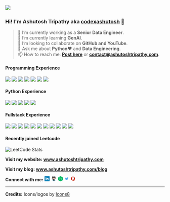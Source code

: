 ![](https://komarev.com/ghpvc/?username=Th3-M3nt0r&color=blueviolet&style=plastic)
### Hi! I'm Ashutosh Tripathy aka [codexashutosh](https://ashutoshtripathy.com/) 👋 

> 🔭 I’m currently working as a **Senior Data Engineer**. <br/> 
> 🌱 I’m currently learning **GenAI**. <br/>
> 👯 I’m looking to collaborate on **GitHub and YouTube**. <br/>
> 💬 Ask me about **Python**:heart: and **Data Engineering**. <br/>
> 📫 How to reach me: **[Post here](https://github.com/Th3-M3nt0r/Th3-M3nt0r/issues)** or **[contact@ashutoshtripathy.com](mailto:contact@ashutoshtripathy.com)**. <br/>
<!-- > ⚡ Fun fact: ***I know over 10 languages but guess what? Can't speak in them!***  -->
#### Programming Experience 

<div>
  <img src="https://user-images.githubusercontent.com/38776894/203490733-5a6176e7-3be2-4fa8-b192-e9c8272f4843.png"/ height="32px">
  <img src="https://user-images.githubusercontent.com/38776894/203492168-a43ee61a-ad09-4433-9cb2-d04e53627c12.png"/ height="32px">
  <img src="https://user-images.githubusercontent.com/38776894/151657859-f1cb53a7-79e1-46b2-a5bc-fadefc679891.png"/ height="32px">
  <img src="https://user-images.githubusercontent.com/38776894/151657879-3145d8ff-8e0c-499b-b3a8-96900c4bb157.png"/ height="32px">
  <img src="https://user-images.githubusercontent.com/38776894/151657886-983ec03c-a159-416a-a8e2-d78eef30fd76.png"/ height="32px">
  <img src="https://user-images.githubusercontent.com/38776894/151657905-6e7e3d97-656c-4208-bdd5-f454c26cfd4d.png"/ height="32px">
  <img src="https://user-images.githubusercontent.com/38776894/203491798-561df206-0e6d-47dd-9e7f-43a603131f02.png"/ height="32px">
</div>

#### Python Experience 
<div>
  <img src="https://user-images.githubusercontent.com/38776894/203494328-ca7f4d69-3d96-46ec-916e-59471f958939.png"/ height="32px">
  <img src="https://user-images.githubusercontent.com/38776894/203494501-6ef40f9e-8f2a-4a38-afb6-ca8a61aaaeba.png"/ height="32px">
  <img src="https://user-images.githubusercontent.com/38776894/203498048-012ea006-2911-40f4-99f1-93fd9ea200e9.png"/ height="32px">
  <img src="https://user-images.githubusercontent.com/38776894/203498804-50f550fc-3a9e-42d6-ab94-30e1215282b2.png"/ height="32px">
  <img src="https://user-images.githubusercontent.com/38776894/203498974-b2417978-d939-4fad-bd5c-a9fccc41b9c3.png"/ height="32px">
</div>

#### Fullstack Experience 
<div>
  <img src="https://user-images.githubusercontent.com/38776894/151657894-bceb4bf0-3cdd-4065-9158-e3e0dafc0c9c.png" height="32px"/>
  <img src="https://user-images.githubusercontent.com/38776894/151657897-2d30d2db-e299-4ac1-a65b-a755c5b14c8d.png" height="32px"/>
  <img src="https://user-images.githubusercontent.com/38776894/151657904-8e91cf61-d475-412c-8657-a602ae959398.png" height="32px"/>
  <img src="https://user-images.githubusercontent.com/38776894/151657898-8b63c435-f1f8-41e2-996f-235ea74da757.png" height="32px"/>
  <img src="https://user-images.githubusercontent.com/38776894/151657902-26e0748d-6c00-4c63-958c-434e6fbb77f5.png" height="32px"/>
  <img src="https://user-images.githubusercontent.com/38776894/151657903-07fbf8ec-7f34-45e2-8d38-e044439dcf10.png" height="32px"/>
  <img src="https://user-images.githubusercontent.com/38776894/189470305-f8a32b96-1107-4a0a-9df5-62a174595501.png" height="32px"/>
  <img src="https://github.com/codexashutosh/codexashutosh/assets/38776894/6b990128-ea4d-474f-8b22-6040297047ba" height="32px"/>
  <img src="https://github.com/codexashutosh/codexashutosh/assets/38776894/dcaf5377-c6af-4d81-9b1c-e23e04bb5e37" height="32px"/>
  <img src="https://github.com/codexashutosh/codexashutosh/assets/38776894/58ba1746-b2f0-447e-9c7f-6625eb21310d" height="32px"/>
  <img src="https://github.com/codexashutosh/codexashutosh/assets/38776894/b937e5f4-d698-4137-8ebd-9f75d1177198" height="32px"/>
</div>

<!-- [![trophy](https://github-profile-trophy.vercel.app/?username=codexashutosh&theme=darkhub)](https://github.com/ryo-ma/github-profile-trophy)
 -->
#### Recently joined Leetcode 
![LeetCode Stats](https://leetcard.jacoblin.cool/pydoctor?theme=dark&font=Palanquin)
<!-- <img height="16px" src="https://user-images.githubusercontent.com/38776894/129335624-64650ee3-855c-4d1d-9904-bf1fd4c3802b.jpg" />  -->
**Visit my website: www.ashutoshtripathy.com**

**Visit my blog: www.ashutoshtripathy.com/blog**

**Connect with me:** 
<a href="https://www.linkedin.com/in/codexashutosh/"><img height="16px" src="https://github.com/Th3-M3nt0r/Th3-M3nt0r/blob/main/assets/Linkedin-logo.png"/></a>
<a href="https://github.com/codexashutosh"><img height="16px" src="https://github.com/Th3-M3nt0r/Th3-M3nt0r/blob/main/assets/Octocat-Github-logo.png"/></a>
<a href="https://www.hackerrank.com/codexashutosh"><img height="16px" src="https://github.com/Th3-M3nt0r/Th3-M3nt0r/blob/main/assets/Hackerrank-logo.png"/></a>
<a href="https://twitter.com/codexashutosh"><img height="16px" src="https://github.com/Th3-M3nt0r/Th3-M3nt0r/blob/main/assets/Twitter-logo.png"/></a>
<a href="https://www.quora.com/profile/Ashutosh-Tripathy-10"><img height="16px" src="https://github.com/Th3-M3nt0r/Th3-M3nt0r/blob/main/assets/Quora-logo.png"/></a>
<br/>
<hr/>

**Credits:** Icons/logos by <a target="_blank" href="https://icons8.com">Icons8</a>
<!-- | <a target="_blank" href="https://github.com/anuraghazra/github-readme-stats">github-readme-stats</a> by <a target="_blank" href="https://github.com/anuraghazra">Anurag Hazra</a> -->
